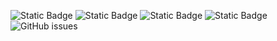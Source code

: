 ![Static Badge](https://img.shields.io/badge/blacklists-60-000000) ![Static Badge](https://img.shields.io/badge/blacklisted-2966923-cc0000) ![Static Badge](https://img.shields.io/badge/whitelisted-2242-00CC00) ![Static Badge](https://img.shields.io/badge/streaming_blacklist-28106-000000) ![GitHub issues](https://img.shields.io/github/issues/fabriziosalmi/blacklists)
